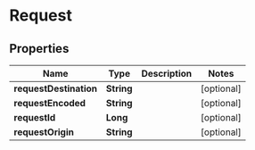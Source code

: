 
# Request

## Properties
Name | Type | Description | Notes
------------ | ------------- | ------------- | -------------
**requestDestination** | **String** |  |  [optional]
**requestEncoded** | **String** |  |  [optional]
**requestId** | **Long** |  |  [optional]
**requestOrigin** | **String** |  |  [optional]



